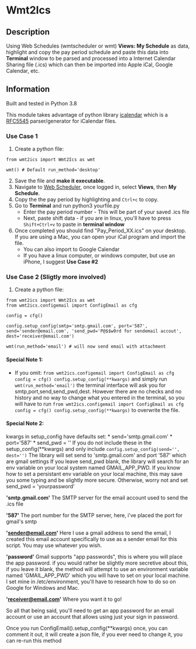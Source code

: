 # Wmt2Ics

## Description

Using Web Schedules (wmtscheduler or wmt) **Views: My Schedule** as data, highlight and copy the pay period schedule and paste this data into **Terminal** window to be parsed and processed into a Internet Calendar Sharing file (.ics) which can then be imported into Apple iCal, Google Calendar, etc. 

## Information

Built and tested in Python 3.8

This module takes advantage of python library [icalendar](https://pypi.org/project/icalendar/) which is a [RFC5545](https://www.ietf.org/rfc/rfc5545.txt) parser/generator for iCalendar files.

### Use Case 1

1.  Create a python file:

```python3
from wmt2ics import Wmt2Ics as wmt

wmt() # Default run_method='desktop'
```
2. Save the file and **make it executable**.
3. Navigate to [Web Scheduler](https://wmtscheduler.faa.gov/WMT_LogOn/), once logged in, select **Views**, then **My Schedule**.
4. Copy the the pay period by highlighting and ```Ctrl+c``` to copy.
5. Go to **Terminal** and run python3 yourfile.py
   * Enter the pay period number - This will be part of your saved .ics file
   * Next, paste shift data - if you are in linux, you'll have to press ```Shift+Ctrl+v``` to paste in **terminal window**
6. Once completed you should find "Pay_Period_XX.ics" on your desktop. If you are using a Mac, you can open your iCal program and import the file.
   * You can also import to Google Calendar
   * If you have a linux computer, or windows computer, but use an iPhone, I suggest **Use Case #2**

### Use Case 2 (Sligtly more involved)

1.  Create a python file:

```python3
from wmt2ics import Wmt2Ics as wmt
from wmt2ics.configemail import ConfigEmail as cfg

config = cfg() 

config.setup_config(smtp='smtp.gmail.com', port='587', send='sender@email.com', 'send_pwd='P@$$w0rd for sendemail accout', dest='receiver@email.com')

wmt(run_method='email') # will now send email with attachment
```
#### Special Note 1:
* If you omit:
	 `from wmt2ics.configemail import ConfigEmail as cfg
	  config = cfg()
	  config.setup_config(**kwargs)`
and simply run `wmt(run_method='email')`
the terminal interface will ask you for smtp,port,send,send_pwd,dest. However there are no checks and no history and no way to change what you entered in the terminal, so you will have to run
	`from wmt2ics.configemail import ConfigEmail as cfg
	 config = cfg()
	 config.setup_config(**kwargs)`
to overwrite the file.

#### Special Note 2:
kwargs in setup_config have defaults set:
	* send='smtp.gmail.com'
	* port='587'
	* send_pwd = ''
If you do not include these in the setup_config(\*\*kwargs) and only include 
`config.setup_config(send='', dest='')`
The library will set send to 'smtp.gmail.com' and port '587' which are gmail settings
If you leave send_pwd blank, the library will search for an env variable on your local system named GMAIL_APP_PWD. If you know how to set a persistant env variable on your local machine, this may save you some typing and be slightly more secure. Otherwise, worry not and set send_pwd = 'yourpassword' 

**'smtp.gmail.com'**
The SMTP server for the email account used to send the .ics file

**'587'**
The port number for the SMTP server, here, i've placed the port for gmail's smtp

**'sender@email.com'**
Here I use a gmail address to send the email, I created this email 
account specifically to use as a sender email for this script. You may use whatever you 
wish.

**'password'**
Gmail supports "app passwords", this is where you will place the app password.
if you would rather be slightly more secretive about this, if you leave it blank, the 
method will attempt to use an environment variable named 'GMAIL_APP_PWD' which you will
have to set on your local machine. I set mine in /etc/environment, you'll have to research
how to do so on Google for Windows and Mac.

**'receiver@email.com'**
Where you want it to go!

So all that being said, you'll need to get an app password for an email account or use an account that allows using just your sign in password.

Once you run ConfigEmail().setup_config(**kwargs) once, you can comment it out, it will create a json file, if you ever need to change it, you can re-run this method
